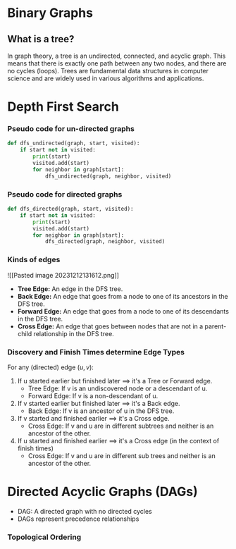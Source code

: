 # Binary Graphs
## What is a tree?
In graph theory, a tree is an undirected, connected, and acyclic graph. This means that there is exactly one path between any two nodes, and there are no cycles (loops). Trees are fundamental data structures in computer science and are widely used in various algorithms and applications.

# Depth First Search
### Pseudo code for un-directed graphs
```python
def dfs_undirected(graph, start, visited):
    if start not in visited:
        print(start)
        visited.add(start)
        for neighbor in graph[start]:
            dfs_undirected(graph, neighbor, visited)
```

### Pseudo code for directed graphs
```python
def dfs_directed(graph, start, visited):
    if start not in visited:
        print(start)
        visited.add(start)
        for neighbor in graph[start]:
            dfs_directed(graph, neighbor, visited)
```

### Kinds of edges
![[Pasted image 20231212131612.png]]
- **Tree Edge:** An edge in the DFS tree.
- **Back Edge:** An edge that goes from a node to one of its ancestors in the DFS tree.
- **Forward Edge:** An edge that goes from a node to one of its descendants in the DFS tree.
- **Cross Edge:** An edge that goes between nodes that are not in a parent-child relationship in the DFS tree.
### Discovery and Finish Times determine Edge Types
For any (directed) edge ($u,v$):
1. If u started earlier but finished later ⟹ it's a Tree or Forward edge.
   - Tree Edge: If v is an undiscovered node or a descendant of u.
   - Forward Edge: If v is a non-descendant of u.
2. If v started earlier but finished later ⟹ it's a Back edge.
   - Back Edge: If v is an ancestor of u in the DFS tree.
3. If v started and finished earlier ⟹ it's a Cross edge.
   - Cross Edge: If v and u are in different subtrees and neither is an ancestor of the other.
4. If u started and finished earlier ⟹ it's a Cross edge (in the context of finish times)
   - Cross Edge: If v and u are in different sub trees and neither is an ancestor of the other.



# Directed Acyclic Graphs (DAGs)
- DAG: A directed graph with no directed cycles
- DAGs represent precedence relationships
### Topological Ordering


